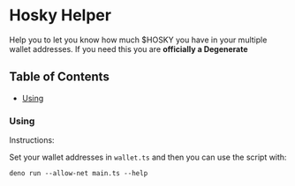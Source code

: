# Hosky Helper

Help you to let you know how much $HOSKY you have in your multiple wallet addresses.
If you need this you are **officially a Degenerate**

## Table of Contents

- [Using](#using)

### Using

Instructions:

Set your wallet addresses in `wallet.ts` and then you can use the script with:

```
deno run --allow-net main.ts --help
```
